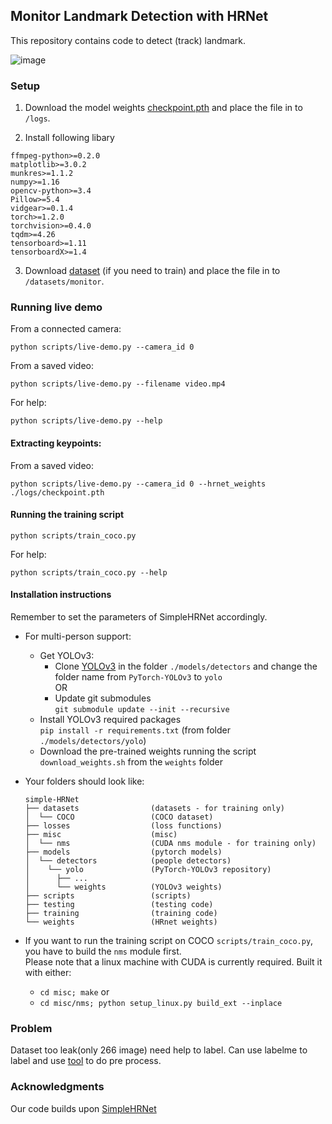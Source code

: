 ## Monitor Landmark Detection with HRNet

This repository contains code to detect (track) landmark.

![image](https://github.com/m5823779/landmark_detection_with_hrnet/blob/master/doc/demo.gif)

### Setup
1) Download the model weights [checkpoint.pth](https://drive.google.com/file/d/1TdS4kdbAgGp3pQht7WtQfeWuehBr2OWn/view?usp=sharing) and place the
file in to `/logs`.

2) Install following libary
```
ffmpeg-python>=0.2.0
matplotlib>=3.0.2
munkres>=1.1.2
numpy>=1.16
opencv-python>=3.4
Pillow>=5.4
vidgear>=0.1.4
torch>=1.2.0
torchvision>=0.4.0
tqdm>=4.26
tensorboard>=1.11
tensorboardX>=1.4
```

3) Download [dataset](https://drive.google.com/drive/folders/1fTNadbP4IOBb5TvD8_KBuImBt2Rxd7Bw?usp=sharing) (if you need to train) and place the
file in to `/datasets/monitor`.


### Running live demo

From a connected camera:
```
python scripts/live-demo.py --camera_id 0
```
From a saved video:
```
python scripts/live-demo.py --filename video.mp4
```

For help:
```
python scripts/live-demo.py --help
```

#### Extracting keypoints:

From a saved video:
```
python scripts/live-demo.py --camera_id 0 --hrnet_weights ./logs/checkpoint.pth

```

#### Running the training script

```
python scripts/train_coco.py
```

For help:
```
python scripts/train_coco.py --help
```

#### Installation instructions
  Remember to set the parameters of SimpleHRNet accordingly.
- For multi-person support:
    - Get YOLOv3:
        - Clone [YOLOv3](https://github.com/eriklindernoren/PyTorch-YOLOv3/tree/47b7c912877ca69db35b8af3a38d6522681b3bb3) 
in the folder ``./models/detectors`` and change the folder name from ``PyTorch-YOLOv3`` to ``yolo``  
          OR
        - Update git submodules  
        ``git submodule update --init --recursive``
    - Install YOLOv3 required packages  
       ``pip install -r requirements.txt`` (from folder `./models/detectors/yolo`)
    - Download the pre-trained weights running the script ``download_weights.sh`` from the ``weights`` folder

- Your folders should look like:
    ```
    simple-HRNet
    ├── datasets                (datasets - for training only)
    │  └── COCO                 (COCO dataset)
    ├── losses                  (loss functions)
    ├── misc                    (misc)
    │  └── nms                  (CUDA nms module - for training only)
    ├── models                  (pytorch models)
    │  └── detectors            (people detectors)
    │    └── yolo               (PyTorch-YOLOv3 repository)
    │      ├── ...
    │      └── weights          (YOLOv3 weights)
    ├── scripts                 (scripts)
    ├── testing                 (testing code)
    ├── training                (training code)
    └── weights                 (HRnet weights)
    ```
- If you want to run the training script on COCO `scripts/train_coco.py`, you have to build the `nms` module first.  
  Please note that a linux machine with CUDA is currently required. 
  Built it with either: 
  - `cd misc; make` or
  - `cd misc/nms; python setup_linux.py build_ext --inplace`  

### Problem

Dataset too leak(only 266 image) need help to label.
Can use labelme to label and use [tool](https://github.com/m5823779/labelme2coco_keypoint) to do pre process.

### Acknowledgments

Our code builds upon [SimpleHRNet](https://github.com/stefanopini/simple-HRNet.git)
    
